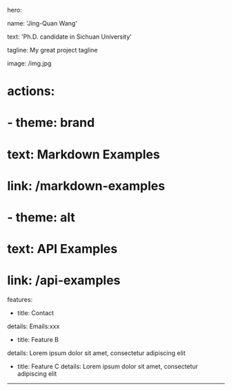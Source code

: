 hero:
  
name: 'Jing-Quan Wang'

  text: 'Ph.D. candidate in Sichuan University'

  tagline: My great project tagline


  image: /img.jpg
  
# actions:
  
#   - theme: brand
  
#     text: Markdown Examples
  
#     link: /markdown-examples
  
#   - theme: alt
  
#     text: API Examples
  
#     link: /api-examples


features:
  
- title: Contact
    
details: Emails:xxx 

- title: Feature B
    
details: Lorem ipsum dolor sit amet, consectetur adipiscing elit
  

- title: Feature C
    details: Lorem ipsum dolor sit amet, consectetur adipiscing elit



---


